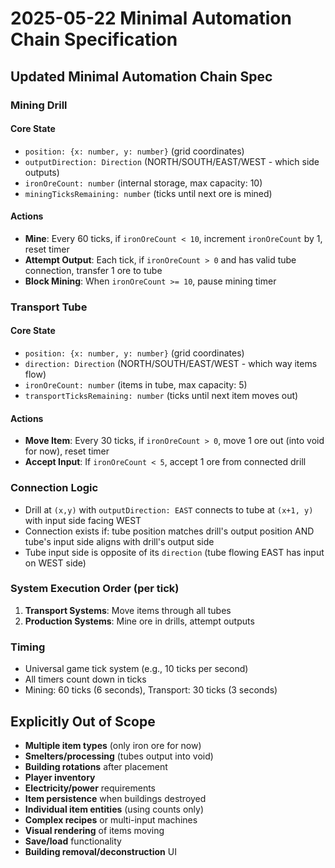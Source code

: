 # 2025-05-22 Minimal Automation Chain Specification

## Updated Minimal Automation Chain Spec

### **Mining Drill**

#### **Core State**
- `position: {x: number, y: number}` (grid coordinates)
- `outputDirection: Direction` (NORTH/SOUTH/EAST/WEST - which side outputs)
- `ironOreCount: number` (internal storage, max capacity: 10)
- `miningTicksRemaining: number` (ticks until next ore is mined)

#### **Actions**
- **Mine**: Every 60 ticks, if `ironOreCount < 10`, increment `ironOreCount` by 1, reset timer
- **Attempt Output**: Each tick, if `ironOreCount > 0` and has valid tube connection, transfer 1 ore to tube
- **Block Mining**: When `ironOreCount >= 10`, pause mining timer

### **Transport Tube**

#### **Core State**
- `position: {x: number, y: number}` (grid coordinates) 
- `direction: Direction` (NORTH/SOUTH/EAST/WEST - which way items flow)
- `ironOreCount: number` (items in tube, max capacity: 5)
- `transportTicksRemaining: number` (ticks until next item moves out)

#### **Actions**
- **Move Item**: Every 30 ticks, if `ironOreCount > 0`, move 1 ore out (into void for now), reset timer
- **Accept Input**: If `ironOreCount < 5`, accept 1 ore from connected drill

### **Connection Logic**
- Drill at `(x,y)` with `outputDirection: EAST` connects to tube at `(x+1, y)` with input side facing WEST
- Connection exists if: tube position matches drill's output position AND tube's input side aligns with drill's output side
- Tube input side is opposite of its `direction` (tube flowing EAST has input on WEST side)

### **System Execution Order (per tick)**
1. **Transport Systems**: Move items through all tubes
2. **Production Systems**: Mine ore in drills, attempt outputs

### **Timing**
- Universal game tick system (e.g., 10 ticks per second)
- All timers count down in ticks
- Mining: 60 ticks (6 seconds), Transport: 30 ticks (3 seconds)

## Explicitly Out of Scope

- **Multiple item types** (only iron ore for now)
- **Smelters/processing** (tubes output into void)
- **Building rotations** after placement
- **Player inventory** 
- **Electricity/power** requirements
- **Item persistence** when buildings destroyed
- **Individual item entities** (using counts only)
- **Complex recipes** or multi-input machines
- **Visual rendering** of items moving
- **Save/load** functionality
- **Building removal/deconstruction** UI